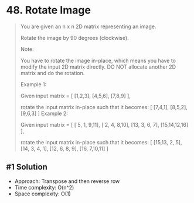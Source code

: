 # 48. Rotate Image

> You are given an n x n 2D matrix representing an image.
>
> Rotate the image by 90 degrees (clockwise).
>
> Note:
>
> You have to rotate the image in-place, which means you have to modify the input 2D matrix directly. DO NOT allocate another 2D matrix and do the rotation.
>
> Example 1:
>
> Given input matrix =
> [
> [1,2,3],
> [4,5,6],
> [7,8,9]
> ],
>
> rotate the input matrix in-place such that it becomes:
> [
> [7,4,1],
> [8,5,2],
> [9,6,3]
> ]
> Example 2:
>
> Given input matrix =
> [
> [ 5, 1, 9,11],
> [ 2, 4, 8,10],
> [13, 3, 6, 7],
> [15,14,12,16]
> ],
>
> rotate the input matrix in-place such that it becomes:
> [
> [15,13, 2, 5],
> [14, 3, 4, 1],
> [12, 6, 8, 9],
> [16, 7,10,11]
> ]

## #1 Solution

- Approach: Transpose and then reverse row
- Time complexity: O(n^2)
- Space complexity: O(1)
